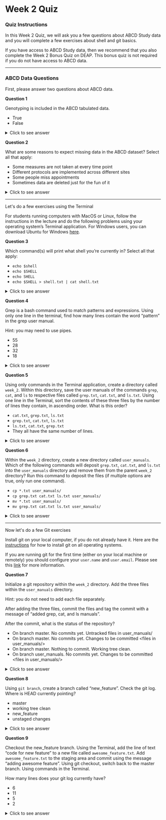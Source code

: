 # Week 2 Quiz

### Quiz Instructions

In this Week 2 Quiz, we will ask you a few questions about ABCD Study data and you will complete a few exercises about shell and git basics.

If you have access to ABCD Study data, then we recommend that you also complete the Week 2 Bonus Quiz on DEAP. This bonus quiz is not required if you do not have access to ABCD data.

***

### ABCD Data Questions

First, please answer two questions about ABCD data.

**Question 1**

Genotyping is included in the ABCD tabulated data.

- True
- False

<details>
<summary>Click to see answer</summary>

False

***

</details>

**Question 2**

What are some reasons to expect missing data in the ABCD dataset?
Select all that apply:

- Some measures are not taken at every time point
- Different protocols are implemented across different sites
- Some people miss appointments
- Sometimes data are deleted just for the fun of it

<details>
<summary>Click to see answer</summary>

Some measures are not taken at every time point

Some people miss appointments

</details>

****
Let's do a few exercises using the Terminal

For students running computers with MacOS or Linux, follow the instructions in the lecture and do the following problems using your operating system’s Terminal application. For Windows users, you can download Ubuntu for Windows  [here](https://www.microsoft.com/en-us/p/ubuntu/9nblggh4msv6?activetab=pivot:regionofsystemrequirementstab).

**Question 3**

Which command(s) will print what shell you’re currently in?
Select all that apply:

- `echo $shell`
- `echo $SHELL`
- `echo SHELL`
- `echo $SHELL > shell.txt | cat shell.txt`

<details>
<summary>Click to see answer</summary>

`echo $SHELL`

`echo $SHELL > shell.txt | cat shell.txt`

**Note**

`echo $SHELL > shell.txt | cat shell.txt` is an intentionally convoluted and unnecessary solution meant to explain shell concepts.

**Explanation**

`echo` is the bash shell command that prints the input back to the terminal. `$` is used to call on existing variables in the namespace. `SHELL` is a default environment variable that encodes the type of shell currently running. Thus, `echo $SHELL` will print the contents of the environment variable to the terminal.

`>` is an operator that funnels the output of the preceding command into a text file rather than to the terminal. `|` is a pipe operator that takes the output of the preceding command as the input into the next. `cat` is the bash command that prints the contents of a text file to the terminal screen. Thus, `echo $SHELL > shell.txt | cat shell.txt` funnels the output of `echo $SHELL` into a text file called `shell.txt` and then `cat shell.txt` prints the contents of `shell.txt` to the terminal.

***

</details>

**Question 4**

Grep is a bash command used to match patterns and expressions. Using only one line in the terminal, find how many lines contain the word “pattern” in the grep user manual.

Hint: you may need to use pipes.

- 55
- 28
- 32
- 18

<details>
<summary>Click to see answer</summary>

28

**Note**

Your answer will depend on your operating system. The answer of 28 lines was found using Mac OS 10.14.6.

**Possible solutions**

`man grep | grep pattern | wc -l`

`man grep | grep -c pattern`

**Explaination**

`man` is the shell command to see a commands user manual. `grep` is used here in two ways. First we print the user manual of `grep` using `man grep`. Then, that output is piped (using `|`) to the `grep` command and we search for all instances of the string `pattern`. This narrows down the `grep` user manual to only the lines that include `pattern`. We then pipe (using `|`) this output into the `wc` program, which counts various aspects of the input. We us `-l` to tell `wc` that we want to count the number of lines. The second solution, `man grep | grep -c pattern`, leverages the `-c` option in grep, which also counts the number of lines in the matching output.

Note: the usage of `grep pattern` is case-insensitive and can contain the plural, thus `Pattern`, `Patterns`, and `patterns` are also included.

***

</details>

**Question 5**

Using only commands in the Terminal application, create a directory called `week_2`. Within this directory, save the user manuals of the commands `grep`, `cat`, and `ls` to respective files called `grep.txt`, `cat.txt`, and `ls.txt`. Using one line in the Terminal, sort the contents of these three files by the number of lines they contain, in ascending order. What is this order?

- `cat.txt`, `grep.txt`, `ls.txt`
- `grep.txt`, `cat.txt`, `ls.txt`
- `ls.txt`, `cat.txt`, `grep.txt`
- They all have the same number of lines.

<details>
<summary>Click to see answer</summary>

`cat.txt`, `grep.txt`, `ls.txt`

**Note**

Your answer will depend on your operating system. The answer of `cat.txt`, `grep.txt`, `ls.txt` was found using Mac OS 10.14.6.

**Possible solutions**

`wc -l *.txt | sort`

`wc -l *.txt > lines.txt | sort lines.txt`

**Explanation**

`wc` is the bash program that counts things. With the `-l` option, we tell `wc` to count the number of lines. `*.txt` uses the wildcard operator, `*`, to find all files that end in `.txt`, that is, the three files you created in the previous question. So, `wc -l *.txt` counts the number of lines in all files that end in `.txt`. Note, it is implicit in the way this `wc` command is structured that `wc` will only look for matches in the current directory.

We then pipe the output of `wc` to the `sort` command, to have it sort by line number. In the `wc -l *.txt > lines.txt | sort lines.txt` solution, we have an intermediary step of writing the line numbers to a file called `lines.txt`.

***

</details>

**Question 6**

Within the `week_2` directory, create a new directory called `user_manuals`. Which of the following commands will deposit `grep.txt`, `cat.txt`, and `ls.txt` into the `user_manuals` directory and remove them from the parent `week_2` directory? Run this command to deposit the files (if multiple options are true, only run one command).

- `cp *.txt user_manuals/`
- `cp grep.txt cat.txt ls.txt user_manuals/`
- `mv *.txt user_manuals/`
- `mv grep.txt cat.txt ls.txt user_manuals/`

<details>
<summary>Click to see answer</summary>

`mv *.txt user_manuals/`

`mv grep.txt cat.txt ls.txt user_manuals/`

**Explanation**

`mv` is the bash command to move files from one place to another. It can also be used to rename files if you specify the same location for the output. `mv` is not to be confused with `cp`, `mv` moves files whereas `cp` copies them. The distinction is that with `mv` your file will not exist in it's previous location whereas with `cp` it will.

You can use a wildcard operator to move all files that end in `*.txt` as in the `mv *.txt user_manuals/` solution. Or, you can specify each file manually, as in the `mv grep.txt cat.txt ls.txt user_manuals/` solution.

</details>

***

Now let's do a few Git exercises

Install git on your local computer, if you do not already have it. Here are the [instructions](https://git-scm.com/book/en/v2/Getting-Started-Installing-Git)  for how to install git on all operating systems.

If you are running git for the first time (either on your local machine or remotely) you should configure your `user.name` and `user.email`. Please see this  [link](https://git-scm.com/book/en/v2/Getting-Started-First-Time-Git-Setup)  for more information.

**Question 7**

Initialize a git repository within the `week_2` directory. Add the three files within the `user_manuals` directory.

Hint: you do not need to add each file separately.

After adding the three files, commit the files and tag the commit with a message of “added grep, cat, and ls manuals”.

After the commit, what is the status of the repository?

- On branch master. No commits yet. Untracked files in user_manuals/
- On branch master. No commits yet. Changes to be committed \<files in user_manuals/>
- On branch master. Nothing to commit. Working tree clean.
- On branch user_manuals. No commits yet. Changes to be committed \<files in user_manuals/>

<details>
<summary>Click to see answer</summary>

On branch master. Nothing to commit. Working tree clean.

**Solution**

Initialize the git repository: `git init`

Add the three files within the `user_manuals` directory: `git add user_manuals/*.txt`

Commit the files: `git commit -m "added grep, cat, and ls manuals"`

Check the status of the repository: `git status`

***

</details>

**Question 8**

Using `git branch`, create a branch called “new_feature”. Check the git log. Where is HEAD currently pointing?

- master
- working tree clean
- new_feature
- unstaged changes

<details>
<summary>Click to see answer</summary>

master

**Solution**

Create new branch: `git branch new_feature`

Check the status `git status` and see that you're still on the master branch.

**Explanation**

`git branch new_feature` creates the branch called `new_feature`, however the `HEAD` is not yet pointed at the `new_feature` branch. The branch has been created, but the `HEAD` is still at the master branch. To move `HEAD` to the `new_feature` branch, you'd use `git checkout new_feature`.

Or, a related solution would be to use `git checkout -b new_feature`, which would create the branch and move `HEAD` all in one move.

***

</details>

**Question 9**

Checkout the new_feature branch. Using the Terminal, add the line of text “code for new feature” to a new file called `awesome_feature.txt`. Add `awesome_feature.txt` to the staging area and commit using the message “adding awesome feature”. Using git checkout, switch back to the master branch. Using commands in the Terminal.

How many lines does your git log currently have?

- 6
- 11
- 5
- 2

<details>
<summary>Click to see answer</summary>

5

**Solution**

Checkout `new_feature`: `git checkout new_feature`

Create new file: `echo code for new feature > awesome_feature.txt`

Add to staging area: `git add awesome_feature.txt`

Commit: `git commit -m "adding awesome feature`

Checkout master: `git checkout master`

View log: `git log`

Count number of lines in log: `git log | wc -l`

Your log should look something like (with a different commit ID):

```
commit 63a47a48c7673f87b7c8ab463fa766dee3b485e7 (HEAD -> master)
Author: user.name <user.email>
Date:   DATE

    added grep, cat, and ls manuals
```

***

</details>
